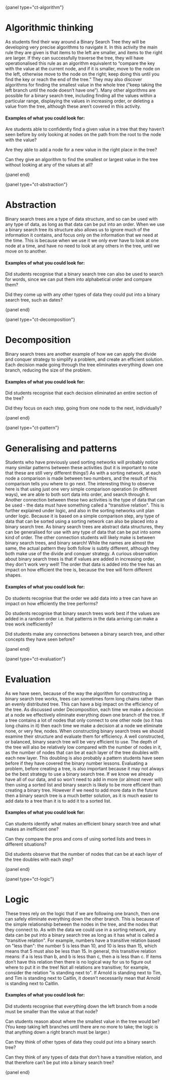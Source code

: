 {panel type="ct-algorithm"}

# Algorithmic thinking

As students find their way around a Binary Search Tree they will be developing very precise algorithms to navigate it.
In this activity the main rule they are given is that items to the left are smaller, and items to the right are larger.
If they can successfully traverse the tree, they will have operationalised this rule as an algorithm equivalent to “compare the key with the value at the current node, and if it is smaller, move to the node on the left, otherwise move to the node on the right; keep doing this until you find the key or reach the end of the tree.”
They may also discover algorithms for finding the smallest value in the whole tree (“keep taking the left branch until the node doesn’t have one”).
Many other algorithms are possible for a binary search tree, including finding all the values within a particular range, displaying the values in increasing order, or deleting a value from the tree, although these aren’t covered in this activity.

#### Examples of what you could look for:

Are students able to confidently find a given value in a tree that they haven’t seen before by only looking at nodes on the path from the root to the node with the value?

Are they able to add a node for a new value in the right place in the tree?

Can they give an algorithm to find the smallest or largest value in the tree without looking at any of the values at all?

{panel end}

{panel type="ct-abstraction"}

# Abstraction

Binary search trees are a type of data structure, and so can be used with any type of data, as long as that data can be put into an order.
When we use a binary search tree its structure also allows us to ignore much of the information it contains, and focus only on the information that we need at the time.
This is because when we use it we only ever have to look at one node at a time, and have no need to look at any others in the tree, until we move on to another. 


#### Examples of what you could look for:

Did students recognise that a binary search tree can also be used to search for words, since we can put them into alphabetical order and compare them?

Did they come up with any other types of data they could put into a binary search tree, such as dates?

{panel end}

{panel type="ct-decomposition"}

# Decomposition

Binary search trees are another example of how we can apply the divide and conquer strategy to simplify a problem, and create an efficient solution.
Each decision made going through the tree eliminates everything down one branch, reducing the size of the problem.

#### Examples of what you could look for:

Did students recognise that each decision eliminated an entire section of the tree?

Did they focus on each step, going from one node to the next, individually?

{panel end}

{panel type="ct-pattern"}

# Generalising and patterns

Students who have previously used sorting networks will probably notice many similar patterns between these activities (but it is important to note that these are still very different things!)
As with a sorting network, at each node a comparison is made between two numbers, and the result of this comparison tells you where to go next.
The interesting thing to observe here is that using just one very simple comparison operation (in different ways), we are able to both sort data into order, and search through it.
Another connection between these two activities is the type of data that can be used - the data must have something called a "transitive relation".
This is further explained under logic, and also in the sorting networks unit plan under logic. 
Because it is based on a simple comparison step, any type of data that can be sorted using a sorting network can also be placed into a binary search tree.
As binary search trees are abstract data structures, they can be generalised for use with any type of data that can be put into some kind of order.
The other connection students will likely make is between binary search trees, and binary search! While the names are almost the same, the actual pattern they both follow is subtly different, although they both make use of the divide and conquer strategy.
A curious observation about binary search trees is that if values are added in increasing order, they don't work very well! The order that data is added into the tree has an impact on how efficient the tree is, because the tree will form different shapes.

#### Examples of what you could look for:

Do students recognise that the order we add data into a tree can have an impact on how efficiently the tree performs?

Do students recognise that binary search trees work best if the values are added in a random order i.e. that patterns in the data arriving can make a tree work inefficiently?

Did students make any connections between a binary search tree, and other concepts they have seen before?

{panel end}

{panel type="ct-evaluation"}

# Evaluation

As we have seen, because of the way the algorithm for constructing a binary search tree works, trees can sometimes form long chains rather than an evenly distributed tree.
This can have a big impact on the efficiency of the tree.
As discussed under Decomposition, each time we make a decision at a node we effectively eliminate everything down one branch of the tree.
If a tree contains a lot of nodes that only connect to one other node (so it has long chains in it) then each time we make a decision at a node we eliminate none, or very few, nodes.
When constructing binary search trees we should examine their structure and evaluate them for efficiency.
A well constructed, or balanced, binary search tree will be very efficient to use.
The depth of the tree will also be relatively low compared with the number of nodes in it, as the number of nodes that can be at each layer of the tree doubles with each new layer.
This doubling is also probably a pattern students have seen before if they have covered the binary number lessons.
Evaluating a problem, before creating a tree, is also important because it may not always be the best strategy to use a binary search tree.
If we know we already have all of our data, and so won't need to add in more (or almost never will) then using a sorted list and binary search is likely to be more efficient than creating a binary tree.
However if we need to add more data in the future then a binary search tree is a much better solution, as it is much easier to add data to a tree than it is to add it to a sorted list.

#### Examples of what you could look for:

Can students identify what makes an efficient binary search tree and what makes an inefficient one? 

Can they compare the pros and cons of using sorted lists and trees in different situations?

Did students observe that the number of nodes that can be at each layer of the tree doubles with each step?

{panel end}

{panel type="ct-logic"}

# Logic

These trees rely on the logic that if we are following one branch, then one can safely eliminate everything down the other branch.
This is because of the simple relationship between the nodes in the tree, and the nodes that they connect to.
As with the data we could use in a sorting network, any data can be put into a binary search tree as long as it has what is called a "transitive relation".
For example, numbers have a transitive relation based on "less than": the number 5 is less than 10, and 10 is less than 15, which means that 5 must also be less than 15.
In general, this transitive relation means: if a is less than b, and b is less than c, then a is less than c. 
If items don’t have this relation then there is no logical way for us to figure out where to put it in the tree!
Not all relations are transitive; for example, consider the relation "is standing next to".
If Arnold is standing next to Tim, and Tim is standing next to Caitlin, it doesn't necessarily mean that Arnold is standing next to Caitlin.

#### Examples of what you could look for:

Did students recognise that everything down the left branch from a node must be smaller than the value at that node?

Can students reason about where the smallest value in the tree would be? (You keep taking left branches until there are no more to take; the logic is that anything down a right branch must be larger.)

Can they think of other types of data they could put into a binary search tree?

Can they think of any types of data that don’t have a transitive relation, and that therefore can’t be put into a binary search tree?

{panel end}
